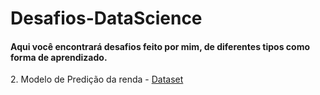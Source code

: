 # Desafios-DataScience

####  Aqui você encontrará desafios feito por mim, de diferentes tipos como forma de aprendizado.
 <p>  2. Modelo de Predição da renda  - <a href = http://archive.ics.uci.edu/ml/datasets/Adult> Dataset</a> </p>


